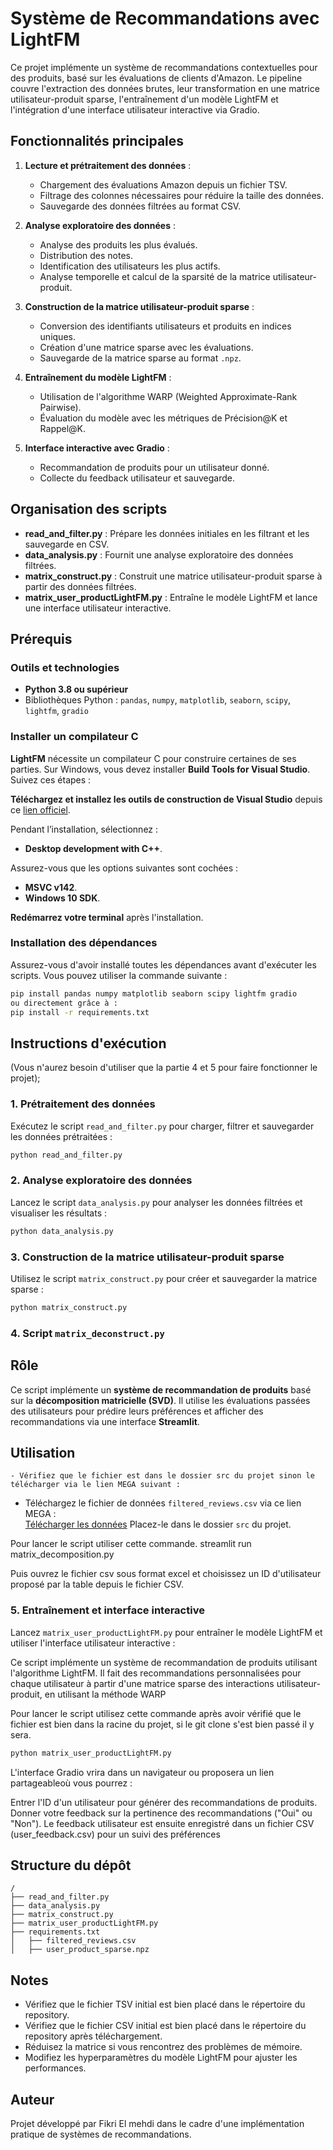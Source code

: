 # Système de Recommandations avec LightFM

Ce projet implémente un système de recommandations contextuelles pour des produits, basé sur les évaluations de clients d'Amazon. Le pipeline couvre l'extraction des données brutes, leur transformation en une matrice utilisateur-produit sparse, l'entraînement d'un modèle LightFM et l'intégration d'une interface utilisateur interactive via Gradio.

## Fonctionnalités principales

1. **Lecture et prétraitement des données** :
   - Chargement des évaluations Amazon depuis un fichier TSV.
   - Filtrage des colonnes nécessaires pour réduire la taille des données.
   - Sauvegarde des données filtrées au format CSV.

2. **Analyse exploratoire des données** :
   - Analyse des produits les plus évalués.
   - Distribution des notes.
   - Identification des utilisateurs les plus actifs.
   - Analyse temporelle et calcul de la sparsité de la matrice utilisateur-produit.

3. **Construction de la matrice utilisateur-produit sparse** :
   - Conversion des identifiants utilisateurs et produits en indices uniques.
   - Création d'une matrice sparse avec les évaluations.
   - Sauvegarde de la matrice sparse au format `.npz`.

4. **Entraînement du modèle LightFM** :
   - Utilisation de l'algorithme WARP (Weighted Approximate-Rank Pairwise).
   - Évaluation du modèle avec les métriques de Précision@K et Rappel@K.

5. **Interface interactive avec Gradio** :
   - Recommandation de produits pour un utilisateur donné.
   - Collecte du feedback utilisateur et sauvegarde.

## Organisation des scripts

- **read_and_filter.py** : Prépare les données initiales en les filtrant et les sauvegarde en CSV.
- **data_analysis.py** : Fournit une analyse exploratoire des données filtrées.
- **matrix_construct.py** : Construit une matrice utilisateur-produit sparse à partir des données filtrées.
- **matrix_user_productLightFM.py** : Entraîne le modèle LightFM et lance une interface utilisateur interactive.

## Prérequis

### Outils et technologies
- **Python 3.8 ou supérieur**
- Bibliothèques Python : `pandas`, `numpy`, `matplotlib`, `seaborn`, `scipy`, `lightfm`, `gradio`

  
### Installer un compilateur C

**LightFM** nécessite un compilateur C pour construire certaines de ses parties. Sur Windows, vous devez installer **Build Tools for Visual Studio**. Suivez ces étapes :

 **Téléchargez et installez les outils de construction de Visual Studio** depuis ce [lien officiel](https://visualstudio.microsoft.com/visual-cpp-build-tools/).

   Pendant l’installation, sélectionnez :
   - **Desktop development with C++**.

   Assurez-vous que les options suivantes sont cochées :
   - **MSVC v142**.
   - **Windows 10 SDK**.

   **Redémarrez votre terminal** après l'installation.



### Installation des dépendances
Assurez-vous d'avoir installé toutes les dépendances avant d'exécuter les scripts. Vous pouvez utiliser la commande suivante :
```bash
pip install pandas numpy matplotlib seaborn scipy lightfm gradio
ou directement grâce à :
pip install -r requirements.txt
```

## Instructions d'exécution

(Vous n'aurez besoin d'utiliser que la partie 4 et 5 pour faire fonctionner le projet);

### 1. Prétraitement des données
Exécutez le script `read_and_filter.py` pour charger, filtrer et sauvegarder les données prétraitées :
```bash
python read_and_filter.py
```

### 2. Analyse exploratoire des données
Lancez le script `data_analysis.py` pour analyser les données filtrées et visualiser les résultats :
```bash
python data_analysis.py
```

### 3. Construction de la matrice utilisateur-produit sparse
Utilisez le script `matrix_construct.py` pour créer et sauvegarder la matrice sparse :
```bash
python matrix_construct.py
```

### 4. Script `matrix_deconstruct.py`

## Rôle
Ce script implémente un **système de recommandation de produits** basé sur la **décomposition matricielle (SVD)**. Il utilise les évaluations passées des utilisateurs pour prédire leurs préférences et afficher des recommandations via une interface **Streamlit**.

## Utilisation

    - Vérifiez que le fichier est dans le dossier src du projet sinon le télécharger via le lien MEGA suivant :
   -  Téléchargez le fichier de données `filtered_reviews.csv` via ce lien MEGA :  
   [Télécharger les données](https://mega.nz/file/CUkjVIBL#yDZ7bl78onP2LrV8qE2idg01mES7klB22XeA9g8kKpg) 
   Placez-le dans le dossier `src` du projet.

   Pour lancer le script utiliser cette commande.
   streamlit run matrix_decomposition.py

   Puis ouvrez le fichier csv sous format excel et choisissez un ID d'utilisateur proposé par la table depuis le fichier CSV.




### 5. Entraînement et interface interactive
Lancez `matrix_user_productLightFM.py` pour entraîner le modèle LightFM et utiliser l'interface utilisateur interactive :

Ce script implémente un système de recommandation de produits utilisant l'algorithme LightFM. Il fait des recommandations personnalisées pour chaque utilisateur à partir d'une matrice sparse des interactions utilisateur-produit, en utilisant la méthode WARP

Pour lancer le script utilisez cette commande après avoir vérifié que le fichier est bien dans la racine du projet, si le git clone s'est bien passé il y sera.
```bash
python matrix_user_productLightFM.py
```
L'interface Gradio vrira dans un navigateur ou proposera un lien partageableoù vous pourrez :

Entrer l'ID d'un utilisateur pour générer des recommandations de produits.
Donner votre feedback sur la pertinence des recommandations ("Oui" ou "Non").
Le feedback utilisateur est ensuite enregistré dans un fichier CSV (user_feedback.csv) pour un suivi des préférences


## Structure du dépôt

```plaintext
/
├── read_and_filter.py
├── data_analysis.py
├── matrix_construct.py
├── matrix_user_productLightFM.py
├── requirements.txt
│   ├── filtered_reviews.csv
│   ├── user_product_sparse.npz
```

## Notes
- Vérifiez que le fichier TSV initial est bien placé dans le répertoire du repository.
- Vérifiez que le fichier CSV initial est bien placé dans le répertoire du repository après téléchargement.
- Réduisez la matrice si vous rencontrez des problèmes de mémoire.
- Modifiez les hyperparamètres du modèle LightFM pour ajuster les performances.

## Auteur
Projet développé par Fikri El mehdi dans le cadre d'une implémentation pratique de systèmes de recommandations.
